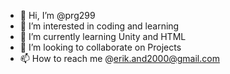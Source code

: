 - 👋 Hi, I’m @prg299 
- 👀 I’m interested in coding and learning
- 🌱 I’m currently learning Unity and HTML
- 💞️ I’m looking to collaborate on Projects
- 📫 How to reach me @erik.and2000@gmail.com

<!---
prg299/prg299 is a ✨ special ✨ repository because its `README.md` (this file) appears on your GitHub profile.
You can click the Preview link to take a look at your changes.
--->
